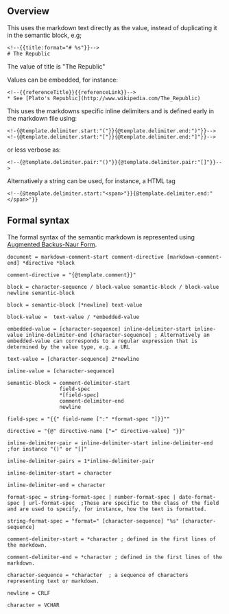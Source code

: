 ## Overview



This uses the markdown text directly as the value, instead of duplicating it in the semantic block, e.g;

    <!--{{title:format="# %s"}}-->
    # The Republic

The value of title is "The Republic"

Values can be embedded, for instance:

    <!--{{referenceTitle}}{{referenceLink}}-->
    * See [Plato's Republic](http://www.wikipedia.com/The_Republic)

This uses the markdowns specific inline delimiters and is defined early in the markdown file
using:

    <!-{@template.delimiter.start:"("}}{@template.delimiter.end:")"}}-->
    <!-{@template.delimiter.start:"["}}{@template.delimiter.end:"]"}}-->

or less verbose as:

    <!--{@template.delimiter.pair:"()"}}{@template.delimiter.pair:"[]"}}-->

Alternatively a string can be used, for instance, a HTML tag

    <!--{@template.delimiter.start:"<span>"}}{@template.delimiter.end:"</span>"}}


## Formal syntax

 The formal syntax of the semantic markdown is represented using [Augmented Backus-Naur Form](https://en.wikipedia.org/wiki/Augmented_Backus%E2%80%93Naur_form).

    document = markdown-comment-start comment-directive [markdown-comment-end] *directive *block

    comment-directive = "{@template.comment}}"

    block = character-sequence / block-value semantic-block / block-value newline semantic-block  

    block = semantic-block [*newline] text-value

    block-value =  text-value / *embedded-value

    embedded-value = [character-sequence] inline-delimiter-start inline-value inline-delimiter-end [character-sequence] ; Alternatively an embedded-value can corresponds to a regular expression that is determined by the value type, e.g. a URL

    text-value = [character-sequence] 2*newline

    inline-value = [character-sequence]

    semantic-block = comment-delimiter-start
                     field-spec
                     *[field-spec]
                     comment-delimiter-end
                     newline

    field-spec = "{{" field-name [":" *format-spec "]}}""

    directive = "{@" directive-name ["=" directive-value] "}}"

    inline-delimiter-pair = inline-delimiter-start inline-delimiter-end ;for instance "()" or "[]"

    inline-delimiter-pairs = 1*inline-delimiter-pair

    inline-delimiter-start = character

    inline-delimiter-end = character

    format-spec = string-format-spec | number-format-spec | date-format-spec | url-format-spec  ;These are specific to the class of the field and are used to specify, for instance, how the text is formatted.

    string-format-spec = "format=" [character-sequence] "%s" [character-sequence]

    comment-delimiter-start = *character ; defined in the first lines of the markdown.

    comment-delimiter-end = *character ; defined in the first lines of the markdown.

    character-sequence = *character  ; a sequence of characters representing text or markdown.

    newline = CRLF

    character = VCHAR
